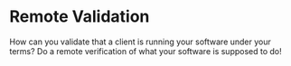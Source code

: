 # Remote Validation
How can you validate that a client is running your software under your terms? Do a remote verification of what your software is supposed to do!